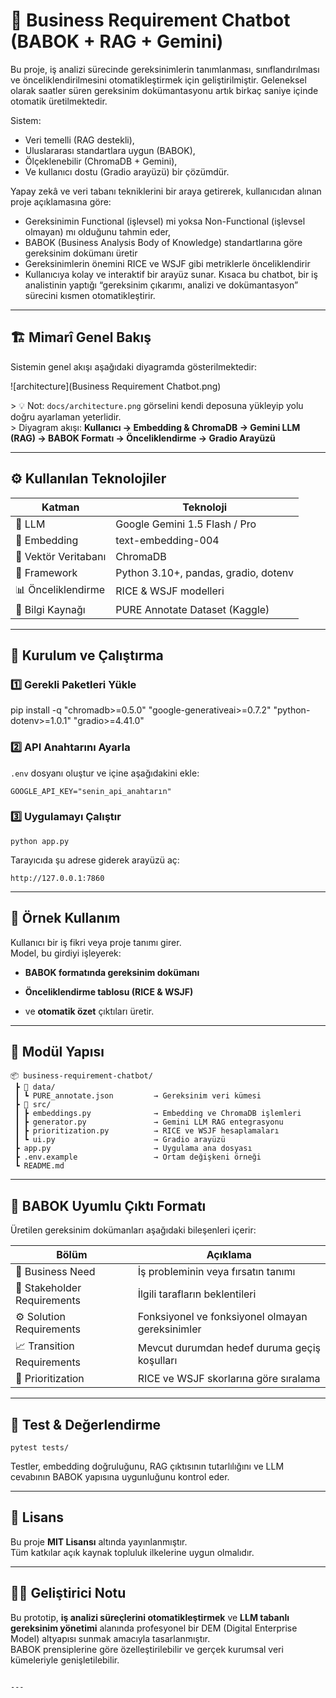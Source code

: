 # 🤖  Business Requirement Chatbot (BABOK + RAG + Gemini)

Bu proje, iş analizi sürecinde gereksinimlerin tanımlanması, sınıflandırılması ve önceliklendirilmesini otomatikleştirmek için geliştirilmiştir.
 Geleneksel olarak saatler süren gereksinim dokümantasyonu artık birkaç saniye içinde otomatik üretilmektedir.

Sistem:

-  Veri temelli (RAG destekli),
- Uluslararası standartlara uygun (BABOK),
- Ölçeklenebilir (ChromaDB + Gemini),
- Ve kullanıcı dostu (Gradio arayüzü) bir çözümdür.

Yapay zekâ ve veri tabanı tekniklerini bir araya getirerek, kullanıcıdan alınan proje açıklamasına göre:

- Gereksinimin Functional (işlevsel) mi yoksa Non-Functional (işlevsel olmayan) mı olduğunu tahmin eder,
- BABOK (Business Analysis Body of Knowledge) standartlarına göre gereksinim dokümanı üretir
- Gereksinimlerin önemini RICE ve WSJF gibi metriklerle önceliklendirir
- Kullanıcıya kolay ve interaktif bir arayüz sunar.
Kısaca bu chatbot, bir iş analistinin yaptığı “gereksinim çıkarımı, analizi ve dokümantasyon” sürecini kısmen otomatikleştirir.

---

## 🏗️ Mimarî Genel Bakış

Sistemin genel akışı aşağıdaki diyagramda gösterilmektedir:

![architecture](Business Requirement Chatbot.png)

&gt; 💡 Not: `docs/architecture.png` görselini kendi deposuna yükleyip yolu doğru ayarlaman yeterlidir.  
&gt; Diyagram akışı: **Kullanıcı → Embedding &amp; ChromaDB → Gemini LLM (RAG) → BABOK Formatı → Önceliklendirme → Gradio Arayüzü**

---

## ⚙️ Kullanılan Teknolojiler

| Katman | Teknoloji |
|--------|------------|
| 🤖 LLM | Google Gemini 1.5 Flash / Pro |
| 🔡 Embedding | text-embedding-004 |
| 🧠 Vektör Veritabanı | ChromaDB |
| 🧰 Framework | Python 3.10+, pandas, gradio, dotenv |
| 📊 Önceliklendirme | RICE &amp; WSJF modelleri |
| 📘 Bilgi Kaynağı | PURE Annotate Dataset (Kaggle) |

---

## 🚀 Kurulum ve Çalıştırma

### 1️⃣ Gerekli Paketleri Yükle
pip install -q "chromadb&gt;=0.5.0" "google-generativeai&gt;=0.7.2" "python-dotenv&gt;=1.0.1" "gradio&gt;=4.41.0"
</code></pre>
<h3>2️⃣ API Anahtarını Ayarla</h3>
<p><code inline="">.env</code> dosyanı oluştur ve içine aşağıdakini ekle:</p>
<pre><code class="language-bash">GOOGLE_API_KEY="senin_api_anahtarın"
</code></pre>
<h3>3️⃣ Uygulamayı Çalıştır</h3>
<pre><code class="language-bash">python app.py
</code></pre>
<p>Tarayıcıda şu adrese giderek arayüzü aç:</p>
<pre><code>http://127.0.0.1:7860
</code></pre>
<hr>
<h2>💬 Örnek Kullanım</h2>
<p>Kullanıcı bir iş fikri veya proje tanımı girer.<br>
Model, bu girdiyi işleyerek:</p>
<ul>
<li>
<p><strong>BABOK formatında gereksinim dokümanı</strong></p>
</li>
<li>
<p><strong>Önceliklendirme tablosu (RICE &amp; WSJF)</strong></p>
</li>
<li>
<p>ve <strong>otomatik özet</strong> çıktıları üretir.</p>
</li>
</ul>
<hr>
<h2>🧩 Modül Yapısı</h2>
<pre><code>📦 business-requirement-chatbot/
 ┣ 📂 data/
 ┃ ┗ PURE_annotate.json         → Gereksinim veri kümesi
 ┣ 📂 src/
 ┃ ┣ embeddings.py              → Embedding ve ChromaDB işlemleri
 ┃ ┣ generator.py               → Gemini LLM RAG entegrasyonu
 ┃ ┣ prioritization.py          → RICE ve WSJF hesaplamaları
 ┃ ┗ ui.py                      → Gradio arayüzü
 ┣ app.py                       → Uygulama ana dosyası
 ┣ .env.example                 → Ortam değişkeni örneği
 ┗ README.md
</code></pre>
<hr>
<h2>🧠 BABOK Uyumlu Çıktı Formatı</h2>
<p>Üretilen gereksinim dokümanları aşağıdaki bileşenleri içerir:</p>

Bölüm | Açıklama
-- | --
🎯 Business Need | İş probleminin veya fırsatın tanımı
🧩 Stakeholder Requirements | İlgili tarafların beklentileri
⚙️ Solution Requirements | Fonksiyonel ve fonksiyonel olmayan gereksinimler
📈 Transition Requirements | Mevcut durumdan hedef duruma geçiş koşulları
🔢 Prioritization | RICE ve WSJF skorlarına göre sıralama


<hr>
<h2>🧪 Test &amp; Değerlendirme</h2>
<pre><code class="language-bash">pytest tests/
</code></pre>
<p>Testler, embedding doğruluğunu, RAG çıktısının tutarlılığını ve LLM cevabının BABOK yapısına uygunluğunu kontrol eder.</p>
<hr>
<h2>📘 Lisans</h2>
<p>Bu proje <strong>MIT Lisansı</strong> altında yayınlanmıştır.<br>
Tüm katkılar açık kaynak topluluk ilkelerine uygun olmalıdır.</p>
<hr>
<h2>👩‍💻 Geliştirici Notu</h2>
<p>Bu prototip, <strong>iş analizi süreçlerini otomatikleştirmek</strong> ve <strong>LLM tabanlı gereksinim yönetimi</strong> alanında profesyonel bir DEM (Digital Enterprise Model) altyapısı sunmak amacıyla tasarlanmıştır.<br>
BABOK prensiplerine göre özelleştirilebilir ve gerçek kurumsal veri kümeleriyle genişletilebilir.</p>
<pre><code>
---
